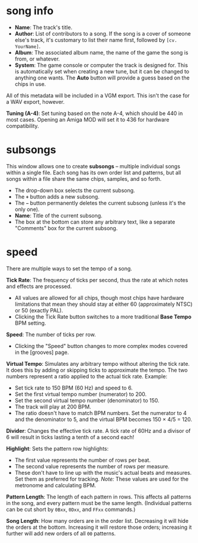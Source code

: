 # song info

- **Name**: The track's title.
- **Author**: List of contributors to a song. If the song is a cover of someone else's track, it's customary to list their name first, followed by `[cv. YourName]`.
- **Album**: The associated album name, the name of the game the song is from, or whatever.
- **System**: The game console or computer the track is designed for. This is automatically set when creating a new tune, but it can be changed to anything one wants. The **Auto** button will provide a guess based on the chips in use.

All of this metadata will be included in a VGM export. This isn't the case for a WAV export, however.

**Tuning (A-4)**: Set tuning based on the note A-4, which should be 440 in most cases. Opening an Amiga MOD will set it to 436 for hardware compatibility.

# subsongs

This window allows one to create **subsongs** – multiple individual songs within a single file. Each song has its own order list and patterns, but all songs within a file share the same chips, samples, and so forth.

- The drop-down box selects the current subsong.
- The **`+`** button adds a new subsong.
- The **`−`** button permanently deletes the current subsong (unless it's the only one).
- **Name**: Title of the current subsong.
- The box at the bottom can store any arbitrary text, like a separate "Comments" box for the current subsong.

# speed

There are multiple ways to set the tempo of a song.

**Tick Rate**: The frequency of ticks per second, thus the rate at which notes and effects are processed.
- All values are allowed for all chips, though most chips have hardware limitations that mean they should stay at either 60 (approximately NTSC) or 50 (exactly PAL).
- Clicking the Tick Rate button switches to a more traditional **Base Tempo** BPM setting.

**Speed**: The number of ticks per row.
- Clicking the "Speed" button changes to more complex modes covered in the [grooves] page.

**Virtual Tempo**: Simulates any arbitrary tempo without altering the tick rate. It does this by adding or skipping ticks to approximate the tempo. The two numbers represent a ratio applied to the actual tick rate. Example:
- Set tick rate to 150 BPM (60 Hz) and speed to 6.
- Set the first virtual tempo number (numerator) to 200.
- Set the second virtual tempo number (denominator) to 150.
- The track will play at 200 BPM.
- The ratio doesn't have to match BPM numbers. Set the numerator to 4 and the denominator to 5, and the virtual BPM becomes 150 × 4/5 = 120.

**Divider**: Changes the effective tick rate. A tick rate of 60Hz and a divisor of 6 will result in ticks lasting a tenth of a second each!

**Highlight**: Sets the pattern row highlights:
- The first value represents the number of rows per beat.
- The second value represents the number of rows per measure.
- These don't have to line up with the music's actual beats and measures. Set them as preferred for tracking. _Note:_ These values are used for the metronome and calculating BPM.

**Pattern Length**: The length of each pattern in rows. This affects all patterns in the song, and every pattern must be the same length. (Individual patterns can be cut short by `0Bxx`, `0Dxx`, and `FFxx` commands.)

**Song Length**: How many orders are in the order list. Decreasing it will hide the orders at the bottom. Increasing it will restore those orders; increasing it further will add new orders of all `00` patterns.
